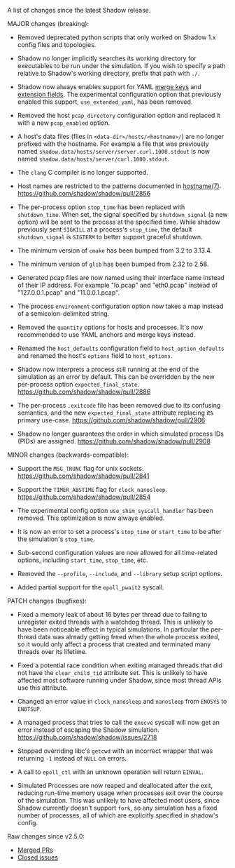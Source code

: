 A list of changes since the latest Shadow release.

MAJOR changes (breaking):

* Removed deprecated python scripts that only worked on Shadow 1.x config files
and topologies.

* Shadow no longer implicitly searches its working directory for executables
to be run under the simulation. If you wish to specify a path relative to
Shadow's working directory, prefix that path with `./`.

* Shadow now always enables support for YAML [merge keys](https://yaml.org/type/merge.html)
and [extension fields](https://docs.docker.com/compose/compose-file/#extension).
The experimental configuration option that previously enabled this support,
`use_extended_yaml`, has been removed.

* Removed the host `pcap_directory` configuration option and replaced
it with a new `pcap_enabled` option.

* A host's data files (files in `<data-dir>/hosts/<hostname>/`) are no longer
prefixed with the hostname. For example a file that was previously named
`shadow.data/hosts/server/server.curl.1000.stdout` is now named
`shadow.data/hosts/server/curl.1000.stdout`.

* The `clang` C compiler is no longer supported.

* Host names are restricted to the patterns documented in
[hostname(7)](https://man7.org/linux/man-pages/man7/hostname.7.html).
https://github.com/shadow/shadow/pull/2856

* The per-process option `stop_time` has been replaced with `shutdown_time`.
When set, the signal specified by `shutdown_signal` (a new option) will be sent
to the process at the specified time. While shadow previously sent `SIGKILL` at
a process's `stop_time`, the default `shutdown_signal` is `SIGTERM` to better
support graceful shutdown.

* The minimum version of `cmake` has been bumped from 3.2 to 3.13.4.

* The minimum version of `glib` has been bumped from 2.32 to 2.58.

* Generated pcap files are now named using their interface name instead of
their IP address. For example "lo.pcap" and "eth0.pcap" instead of
"127.0.0.1.pcap" and "11.0.0.1.pcap".

* The process `environment` configuration option now takes a map instead of a
semicolon-delimited string.

* Removed the `quantity` options for hosts and processes. It's now recommended
to use YAML anchors and merge keys instead.

* Renamed the `host_defaults` configuration field to `host_option_defaults` and
renamed the host's `options` field to `host_options`.

* Shadow now interprets a process still running at the end of the simulation as
an error by default. This can be overridden by the new per-process option
`expected_final_state`. https://github.com/shadow/shadow/pull/2886

* The per-process `.exitcode` file has been removed due to its confusing semantics,
and the new `expected_final_state` attribute replacing its primary use-case.
https://github.com/shadow/shadow/pull/2906

* Shadow no longer guarantees the order in which simulated process IDs (PIDs)
are assigned. https://github.com/shadow/shadow/pull/2908

MINOR changes (backwards-compatible):

* Support the `MSG_TRUNC` flag for unix sockets.
https://github.com/shadow/shadow/pull/2841

* Support the `TIMER_ABSTIME` flag for `clock_nanosleep`.
https://github.com/shadow/shadow/pull/2854

* The experimental config option `use_shim_syscall_handler` has been removed.
This optimization is now always enabled.

* It is now an error to set a process's `stop_time` or `start_time` to be after
the simulation's `stop_time`.

* Sub-second configuration values are now allowed for all time-related options,
including `start_time`, `stop_time`, etc.

* Removed the `--profile`, `--include`, and `--library` setup script options.

* Added partial support for the `epoll_pwait2` syscall.

PATCH changes (bugfixes):

* Fixed a memory leak of about 16 bytes per thread due to
failing to unregister exited threads with a watchdog thread. This is unlikely to
have been noticeable effect in typical simulations. In particular the per-thread
data was already getting freed when the whole process exited, so it would only
affect a process that created and terminated many threads over its lifetime.

* Fixed a potential race condition when exiting managed threads that did not
have the `clear_child_tid` attribute set. This is unlikely to have affected most
software running under Shadow, since most thread APIs use this attribute.

* Changed an error value in `clock_nanosleep` and `nanosleep` from `ENOSYS` to
`ENOTSUP`.

* A managed process that tries to call the `execve` syscall will now get an
error instead of escaping the Shadow simulation.
https://github.com/shadow/shadow/issues/2718

* Stopped overriding libc's `getcwd` with an incorrect wrapper that was
returning `-1` instead of `NULL` on errors.

* A call to `epoll_ctl` with an unknown operation will return `EINVAL`.

* Simulated Processes are now reaped and deallocated after the exit, reducing
run-time memory usage when processes exit over the course of the simulation.
This was unlikely to have affected most users, since Shadow currently doesn't
support `fork`, so any simulation has a fixed number of processes, all of which
are explicitly specified in shadow's config.

Raw changes since v2.5.0:

* [Merged PRs](https://github.com/shadow/shadow/pulls?q=is%3Apr+merged%3A%3E2023-03-23T18%3A20-0400)
* [Closed issues](https://github.com/shadow/shadow/issues?q=is%3Aissue+closed%3A%3E2023-03-23T18%3A20-0400)
